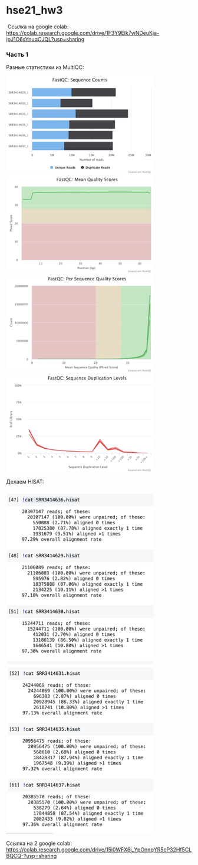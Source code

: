 # hse21_hw3

 Ссылка на google colab: https://colab.research.google.com/drive/1F3Y9Elk7wNDeuKja-ipJ1O6sYnuqCJQL?usp=sharing
 
 ### Часть 1
 
Разные статистики из MultiQC:
<p float="left">
  <img src="/pictures/fastqc_sequence_counts_plot.png " width="400" />
  <img src="/pictures/fastqc_per_base_sequence_quality_plot.png" width="400" />
  <img src="/pictures/fastqc_per_sequence_quality_scores_plot.png" width="400" />
  <img src="/pictures/fastqc_sequence_duplication_levels_plot.png" width="400" />
</p>

Делаем HISAT:
<p float="left">
  <img src="/pictures/hisat1.png " width="400" />
  <img src="/pictures/hisat2.png" width="400" />
</p>

 
 Ссылка на 2 google colab: https://colab.research.google.com/drive/15i0WFX6j_YpOnnqYR5cP32Hf5CLBQCQ-?usp=sharing
